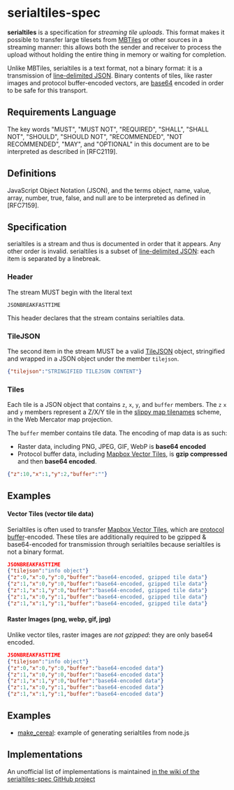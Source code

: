 # serialtiles-spec

**serialtiles** is a specification for _streaming tile uploads_. This format
makes it possible to transfer large tilesets from [MBTiles](https://github.com/mapbox/mbtiles-spec)
or other sources in a streaming manner: this allows both the sender
and receiver to process the upload without holding the entire thing in memory
or waiting for completion.

Unlike MBTiles, serialtiles is a text format, not a binary format: it is a
transmission of [line-delimited JSON](https://en.wikipedia.org/wiki/JSON_Streaming#Line_delimited_JSON).
Binary contents of tiles, like raster images and protocol buffer-encoded
vectors, are [base64](https://en.wikipedia.org/wiki/Base64) encoded in
order to be safe for this transport.

## Requirements Language

The key words "MUST", "MUST NOT", "REQUIRED", "SHALL", "SHALL NOT", "SHOULD",
"SHOULD NOT", "RECOMMENDED", "NOT RECOMMENDED", "MAY", and "OPTIONAL" in this
document are to be interpreted as described in [RFC2119].

## Definitions

JavaScript Object Notation (JSON), and the terms object, name, value, array,
number, true, false, and null are to be interpreted as defined in [RFC7159].

## Specification

serialtiles is a stream and thus is documented in order that it appears. Any
other order is invalid. serialtiles is a subset of [line-delimited JSON](https://en.wikipedia.org/wiki/JSON_Streaming#Line_delimited_JSON):
each item is separated by a linebreak.

### Header

The stream MUST begin with the literal text

    JSONBREAKFASTTIME

This header declares that the stream contains serialtiles data.

### TileJSON

The second item in the stream MUST be a valid [TileJSON](https://github.com/mapbox/tilejson-spec)
object, stringified and wrapped in a JSON object under the member `tilejson`.

```json
{"tilejson":"STRINGIFIED TILEJSON CONTENT"}
```

### Tiles

Each tile is a JSON object that contains `z`, `x`, `y`, and `buffer` members.
The `z` `x` and `y` members represent a Z/X/Y tile in the [slippy map tilenames](http://wiki.openstreetmap.org/wiki/Slippy_map_tilenames)
scheme, in the Web Mercator map projection.

The `buffer` member contains tile data. The encoding of map data is as such:

* Raster data, including PNG, JPEG, GIF, WebP is **base64 encoded**
* Protocol buffer data, including [Mapbox Vector Tiles](https://www.mapbox.com/developers/vector-tiles/),
  is **gzip compressed** and then **base64 encoded**.

```json
{"z":10,"x":1,"y":2,"buffer":""}
```

## Examples

#### Vector Tiles (vector tile data)

Serialtiles is often used to transfer [Mapbox Vector Tiles](https://www.mapbox.com/developers/vector-tiles/),
which are [protocol buffer](https://github.com/google/protobuf)-encoded. These
tiles are additionally required to be gzipped & base64-encoded for transmission
through serialtiles because serialtiles is not a binary format.

```json
JSONBREAKFASTTIME
{"tilejson":"info object"}
{"z":0,"x":0,"y":0,"buffer":"base64-encoded, gzipped tile data"}
{"z":1,"x":0,"y":0,"buffer":"base64-encoded, gzipped tile data"}
{"z":1,"x":1,"y":0,"buffer":"base64-encoded, gzipped tile data"}
{"z":1,"x":0,"y":1,"buffer":"base64-encoded, gzipped tile data"}
{"z":1,"x":1,"y":1,"buffer":"base64-encoded, gzipped tile data"}
```

#### Raster Images (png, webp, gif, jpg)

Unlike vector tiles, raster images are _not gzipped_: they are only
base64 encoded.

```json
JSONBREAKFASTTIME
{"tilejson":"info object"}
{"z":0,"x":0,"y":0,"buffer":"base64-encoded data"}
{"z":1,"x":0,"y":0,"buffer":"base64-encoded data"}
{"z":1,"x":1,"y":0,"buffer":"base64-encoded data"}
{"z":1,"x":0,"y":1,"buffer":"base64-encoded data"}
{"z":1,"x":1,"y":1,"buffer":"base64-encoded data"}
```

## Examples

* [make_cereal](examples/make_cereal.js): example of generating serialtiles
  from node.js

## Implementations

An unofficial list of implementations is
maintained [in the wiki of the serialtiles-spec GitHub project](https://github.com/mapbox/serialtiles-spec/wiki/Implementations)
